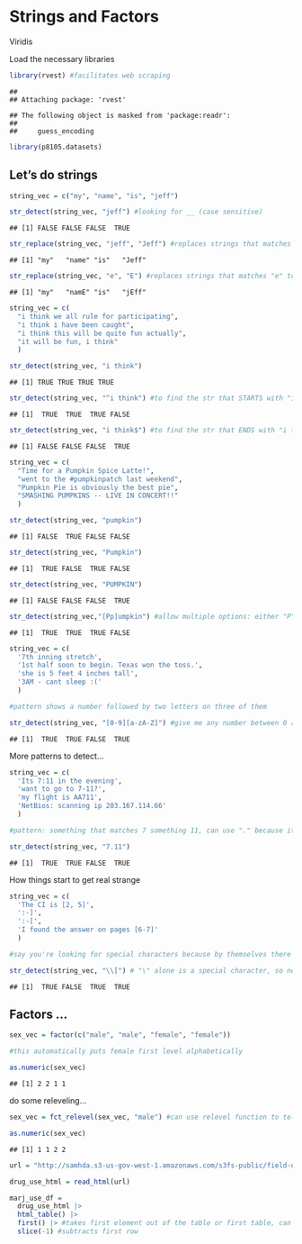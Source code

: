 Strings and Factors
================

Viridis

Load the necessary libraries

``` r
library(rvest) #facilitates web scraping
```

    ## 
    ## Attaching package: 'rvest'

    ## The following object is masked from 'package:readr':
    ## 
    ##     guess_encoding

``` r
library(p8105.datasets)
```

## Let’s do strings

``` r
string_vec = c("my", "name", "is", "jeff")

str_detect(string_vec, "jeff") #looking for __ (case sensitive)
```

    ## [1] FALSE FALSE FALSE  TRUE

``` r
str_replace(string_vec, "jeff", "Jeff") #replaces strings that matches "jeff" to "Jeff"
```

    ## [1] "my"   "name" "is"   "Jeff"

``` r
str_replace(string_vec, "e", "E") #replaces strings that matches "e" to "E"
```

    ## [1] "my"   "namE" "is"   "jEff"

``` r
string_vec = c(
  "i think we all rule for participating",
  "i think i have been caught",
  "i think this will be quite fun actually",
  "it will be fun, i think"
  )

str_detect(string_vec, "i think")
```

    ## [1] TRUE TRUE TRUE TRUE

``` r
str_detect(string_vec, "^i think") #to find the str that STARTS with "i think"
```

    ## [1]  TRUE  TRUE  TRUE FALSE

``` r
str_detect(string_vec, "i think$") #to find the str that ENDS with "i think"
```

    ## [1] FALSE FALSE FALSE  TRUE

``` r
string_vec = c(
  "Time for a Pumpkin Spice Latte!",
  "went to the #pumpkinpatch last weekend",
  "Pumpkin Pie is obviously the best pie",
  "SMASHING PUMPKINS -- LIVE IN CONCERT!!"
  )

str_detect(string_vec, "pumpkin")
```

    ## [1] FALSE  TRUE FALSE FALSE

``` r
str_detect(string_vec, "Pumpkin")
```

    ## [1]  TRUE FALSE  TRUE FALSE

``` r
str_detect(string_vec, "PUMPKIN")
```

    ## [1] FALSE FALSE FALSE  TRUE

``` r
str_detect(string_vec,"[Pp]umpkin") #allow multiple options: either "P" or "p" and anything else after that to match "umpkin"
```

    ## [1]  TRUE  TRUE  TRUE FALSE

``` r
string_vec = c(
  '7th inning stretch',
  '1st half soon to begin. Texas won the toss.',
  'she is 5 feet 4 inches tall',
  '3AM - cant sleep :('
  )

#pattern shows a number followed by two letters on three of them

str_detect(string_vec, "[0-9][a-zA-Z]") #give me any number between 0 and 9 and letter a to z and A to Z
```

    ## [1]  TRUE  TRUE FALSE  TRUE

More patterns to detect…

``` r
string_vec = c(
  'Its 7:11 in the evening',
  'want to go to 7-11?',
  'my flight is AA711',
  'NetBios: scanning ip 203.167.114.66'
  )

#pattern: something that matches 7 something 11, can use "." because it will detect anything between 7 and 11

str_detect(string_vec, "7.11")
```

    ## [1]  TRUE  TRUE FALSE  TRUE

How things start to get real strange

``` r
string_vec = c(
  'The CI is [2, 5]',
  ':-]',
  ':-[',
  'I found the answer on pages [6-7]'
  )

#say you're looking for special characters because by themselves there's a special meaning like "["?

str_detect(string_vec, "\\[") # "\" alone is a special character, so need "\\" before the special character you want to look for
```

    ## [1]  TRUE FALSE  TRUE  TRUE

## Factors …

``` r
sex_vec = factor(c("male", "male", "female", "female"))

#this automatically puts female first level alphabetically

as.numeric(sex_vec)
```

    ## [1] 2 2 1 1

do some releveling…

``` r
sex_vec = fct_relevel(sex_vec, "male") #can use relevel function to tell it which comes first

as.numeric(sex_vec)
```

    ## [1] 1 1 2 2

``` r
url = "http://samhda.s3-us-gov-west-1.amazonaws.com/s3fs-public/field-uploads/2k15StateFiles/NSDUHsaeShortTermCHG2015.htm"

drug_use_html = read_html(url)
```

``` r
marj_use_df = 
  drug_use_html |> 
  html_table() |> 
  first() |> #takes first element out of the table or first table, can type in command line ?first to see if you can import an nth function to specify other elements
  slice(-1) #subtracts first row
```
